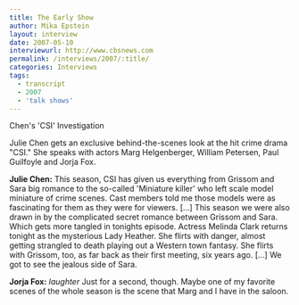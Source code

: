 ```yaml
---
title: The Early Show
author: Mika Epstein
layout: interview
date: 2007-05-10
interviewurl: http://www.cbsnews.com 
permalink: /interviews/2007/:title/
categories: Interviews
tags:
  - transcript
  - 2007
  - 'talk shows'
---
```


Chen's 'CSI' Investigation

Julie Chen gets an exclusive behind-the-scenes look at the hit crime drama "CSI." She speaks with actors Marg Helgenberger, William Petersen, Paul Guilfoyle and Jorja Fox.
 
**Julie Chen:** This season, CSI has given us everything from Grissom and Sara big romance to the so-called 'Miniature killer' who left scale model miniature of crime scenes. Cast members told me those models were as fascinating for them as they were for viewers. [...] This season we were also drawn in by the complicated secret romance between Grissom and Sara. Which gets more tangled in tonights episode. Actress Melinda Clark returns tonight as the mysterious Lady Heather. She flirts with danger, almost getting strangled to death playing out a Western town fantasy. She flirts with Grissom, too, as far back as their first meeting, six years ago. [...] We got to see the jealous side of Sara.

**Jorja Fox:** _laughter_ Just for a second, though. Maybe one of my favorite scenes of the whole season is the scene that Marg and I have in the saloon. 